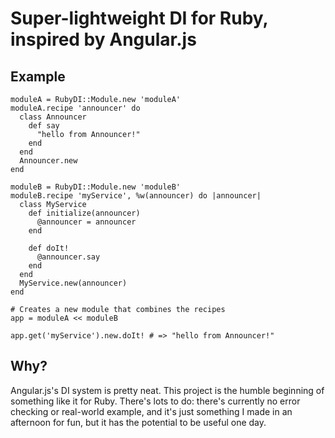
# Super-lightweight DI for Ruby, inspired by Angular.js

## Example

    moduleA = RubyDI::Module.new 'moduleA'
    moduleA.recipe 'announcer' do 
      class Announcer 
        def say
          "hello from Announcer!"
        end
      end
      Announcer.new
    end
    
    moduleB = RubyDI::Module.new 'moduleB'
    moduleB.recipe 'myService', %w(announcer) do |announcer|
      class MyService
        def initialize(announcer)
          @announcer = announcer
        end

        def doIt!
          @announcer.say
        end
      end
      MyService.new(announcer) 
    end

    # Creates a new module that combines the recipes
    app = moduleA << moduleB
    
    app.get('myService').new.doIt! # => "hello from Announcer!"

## Why?

Angular.js's DI system is pretty neat.  This project is the humble beginning of
something like it for Ruby.  There's lots to do: there's currently no error
checking or real-world example,  and it's just something I made in an afternoon
for fun, but it has the potential to be useful one day.

